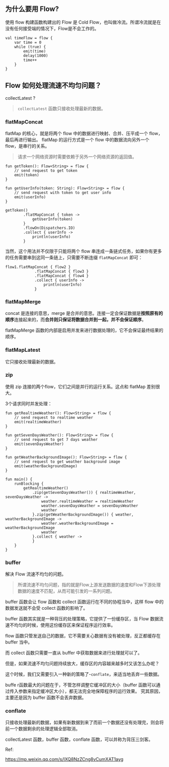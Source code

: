 ## 为什么要用 Flow?

使用 flow 构建函数构建出的 Flow 是 Cold Flow，也叫做冷流。所谓冷流就是在没有任何接受端的情况下，Flow是不会工作的。

```
val timeFlow = flow {
    var time = 0
    while (true) {
        emit(time)
        delay(1000)
        time++
    }
}
```

## Flow 如何处理流速不均匀问题？

collectLatest ?

>`collectLatest` 函数只接收处理最新的数据。

### flatMapConcat

flatMap 的核心，就是将两个 flow 中的数据进行映射、合并、压平成一个 flow，最后再进行输出。
flatMap 的运行方式是一个 flow 中的数据流向另外一个 flow，是串行的关系。

>请求一个网络资源时需要依赖于另外一个网络资源的返回值。

```
fun getToken(): Flow<String> = flow {
    // send request to get token
    emit(token)
}

fun getUserInfo(token: String): Flow<String> = flow {
    // send request with token to get user info
    emit(userInfo)
}

getToken()
        .flatMapConcat { token ->
            getUserInfo(token)
        }
        .flowOn(Dispatchers.IO)
        .collect { userInfo ->
            println(userInfo)
        }
```

当然，这个用法并不仅限于只能将两个 flow 串连成一条链式任务，如果你有更多的任务需要串到这同一条链上，只需要不断连缀 `flatMapConcat` 即可：

```
flow1.flatMapConcat { flow2 }
             .flatMapConcat { flow3 }
             .flatMapConcat { flow4 }
             .collect { userInfo ->
                 println(userInfo)
             }
```

### flatMapMerge

concat 是连接的意思，merge 是合并的意思。连接一定会保证数据是**按照原有的顺序**连接起来的，而**合并则只保证将数据合并到一起，并不会保证顺序**。

flatMapMerge 函数的内部是启用并发来进行数据处理的，它不会保证最终结果的顺序。

### flatMapLatest

它只接收处理最新的数据。

### zip

使用 zip 连接的两个flow，它们之间是并行的运行关系。这点和 flatMap 差别很大。

3个请求同时并发处理：

```
fun getRealtimeWeather(): Flow<String> = flow {
    // send request to realtime weather
    emit(realtimeWeather)
}

fun getSevenDaysWeather(): Flow<String> = flow {
    // send request to get 7 days weather
    emit(sevenDaysWeather)
}

fun getWeatherBackgroundImage(): Flow<String> = flow {
    // send request to get weather background image
    emit(weatherBackgroundImage)
}

fun main() {
    runBlocking {
        getRealtimeWeather()
            .zip(getSevenDaysWeather()) { realtimeWeather, sevenDaysWeather ->
                weather.realtimeWeather = realtimeWeather
                weather.sevenDaysWeather = sevenDaysWeather
                weather
            }.zip(getWeatherBackgroundImage()) { weather, weatherBackgroundImage ->
                weather.weatherBackgroundImage = weatherBackgroundImage
                weather
            }.collect { weather ->
            }
    }
}
```

### buffer

解决 Flow 流速不均匀的问题。

>所谓流速不均匀问题，指的就是Flow上游发送数据的速度和Flow下游处理数据的速度不匹配，从而可能引发的一系列问题。

buffer 函数会让 flow 函数和 collect 函数运行在不同的协程当中，这样 flow 中的数据发送就不会受 collect 函数的影响了。

buffer 函数其实就是一种背压的处理策略，它提供了一份缓存区，当 Flow 数据流速不均匀的时候，使用这份缓存区来保证程序运行效率。

flow 函数只管发送自己的数据，它不需要关心数据有没有被处理，反正都缓存在 buffer 当中。

而 collect 函数只需要一直从 buffer 中获取数据来进行处理就可以了。

但是，如果流速不均匀问题持续放大，缓存区的内容越来越多时又该怎么办呢？

这个时候，我们又需要引入一种新的策略了-`conflate`，来适当地丢弃一些数据。

buffe r函数最大的问题在于，不管怎样调整它缓冲区的大小（buffer 函数可以通过传入参数来指定缓冲区大小），都无法完全地保障程序的运行效果。
究其原因，主要还是因为 buffer 函数不会丢弃数据。

### conflate

只接收处理最新的数据，如果有新数据到来了而前一个数据还没有处理完，则会将前一个数据剩余的处理逻辑全部取消。

collectLatest 函数，buffer 函数，conflate 函数，可以并称为背压三剑客。

Ref:

https://mp.weixin.qq.com/s/lXQ8NzZCng8vCumXAT1ayg



























